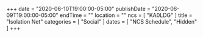 +++
date = "2020-06-10T19:00:00-05:00"
publishDate = "2020-06-09T19:00:00-05:00"
endTime = ""
location = ""
ncs = [ "KA0LDG" ]
title = "Isolation Net"
categories = [ "Social" ]
dates = [ "NCS Schedule", "Hidden" ]
+++
